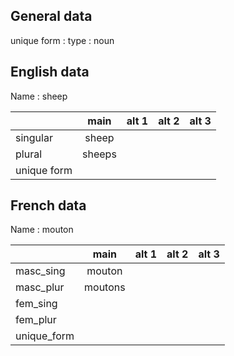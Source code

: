 ## General data

unique form :
type : noun

## English data

Name : sheep

|             |  main  | alt 1 | alt 2 | alt 3 |
| :---------- | :----: | :---: | :---: | ----- |
| singular    | sheep  |       |       |       |
| plural      | sheeps |       |       |       |
| unique form |        |       |       |       |

## French data

Name : mouton

|             |  main   | alt 1 | alt 2 | alt 3 |
| :---------- | :-----: | :---: | :---: | :---: |
| masc_sing   | mouton  |       |       |       |
| masc_plur   | moutons |       |       |       |
| fem_sing    |         |       |       |       |
| fem_plur    |         |       |       |       |
| unique_form |         |       |       |       |


